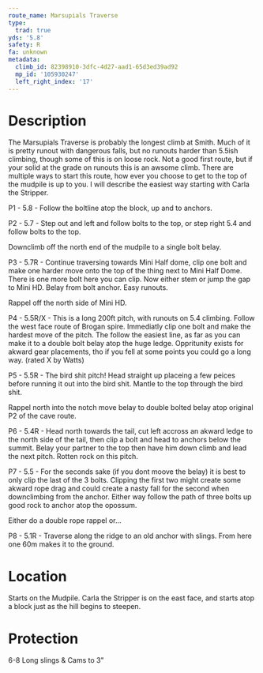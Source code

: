 ```yaml
---
route_name: Marsupials Traverse
type:
  trad: true
yds: '5.8'
safety: R
fa: unknown
metadata:
  climb_id: 82398910-3dfc-4d27-aad1-65d3ed39ad92
  mp_id: '105930247'
  left_right_index: '17'
---
```

# Description
The Marsupials Traverse is probably the longest climb at Smith. Much of it is pretty runout with dangerous falls, but no runouts harder than 5.5ish climbing, though some of this is on loose rock. Not a good first route, but if your solid at the grade on runouts this is an awsome climb. There are multiple ways to start this route, how ever you choose to get to the top of the mudpile is up to you. I will describe the easiest way starting with Carla the Stripper.

P1 - 5.8 - Follow the boltline atop the block, up and to anchors.

P2 - 5.7 - Step out and left and follow bolts to the top, or step right 5.4 and follow bolts to the top.

Downclimb off the north end of the mudpile to a single bolt belay.

P3 - 5.7R - Continue traversing towards Mini Half dome, clip one bolt and make one harder move onto the top of the thing next to Mini Half Dome. There is one more bolt here you can clip. Now either stem or jump the gap to Mini HD. Belay from bolt anchor. Easy runouts.

Rappel off the north side of Mini HD.

P4 - 5.5R/X - This is a long 200ft pitch, with runouts on 5.4 climbing. Follow the west face route of Brogan spire. Immediatly clip one bolt and make the hardest move of the pitch. The follow the easiest line, as far as you can make it to a double bolt belay atop the huge ledge. Oppritunity exists for akward gear placements, tho if you fell at some points you could go a long way. (rated X by Watts)

P5 - 5.5R - The bird shit pitch! Head straight up placeing a few peices before running it out into the bird shit. Mantle to the top through the bird shit.

Rappel north into the notch move belay to double bolted belay atop original P2 of the cave route.

P6 - 5.4R - Head north towards the tail, cut left accross an akward ledge to the north side of the tail, then clip a bolt and head to anchors below the summit. Belay your partner to the top then have him down climb and lead the next pitch. Rotten rock on this pitch.

P7 - 5.5 - For the seconds sake (if you dont moove the belay) it is best to only clip the last of the 3 bolts. Clipping the first two might create some akward rope drag and could create a nasty fall for the second when downclimbing from the anchor. Either way follow the path of three bolts up good rock to anchor atop the opossum.

Either do a double rope rappel or...

P8 - 5.1R - Traverse along the ridge to an old anchor with slings. From here one 60m makes it to the ground.

# Location
Starts on the Mudpile. Carla the Stripper is on the east face, and starts atop a block just as the hill begins to steepen.

# Protection
6-8 Long slings & Cams to 3"
